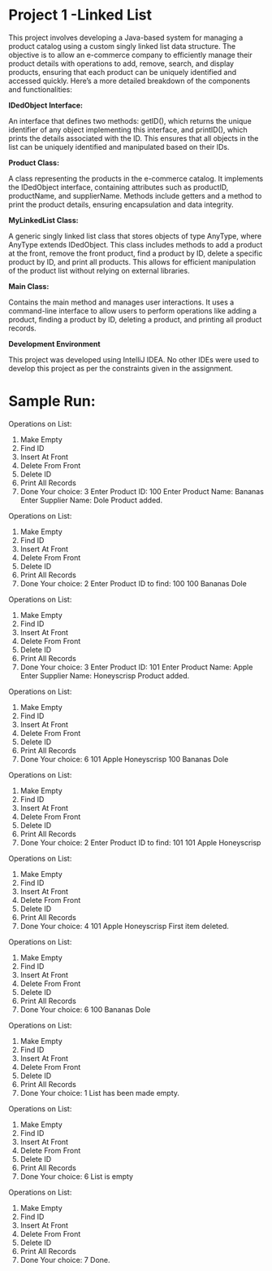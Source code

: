 # Project 1 -Linked List

This project involves developing a Java-based system for managing a product catalog using a custom singly linked list data structure. The objective is to allow an e-commerce company to efficiently manage their product details with operations to add, remove, search, and display products, ensuring that each product can be uniquely identified and accessed quickly. Here’s a more detailed breakdown of the components and functionalities:


**IDedObject Interface:**

An interface that defines two methods: getID(), which returns the unique identifier of any object implementing this interface, and printID(), which 
prints the details associated with the ID. This ensures that all objects in the list can be uniquely identified and manipulated based on their IDs.

**Product Class:**

A class representing the products in the e-commerce catalog. It implements the IDedObject interface, containing attributes such as productID, productName, and supplierName. Methods include getters and a method to print the product details, ensuring encapsulation and data integrity.

**MyLinkedList Class:**

A generic singly linked list class that stores objects of type AnyType, where AnyType extends IDedObject. This class includes methods to add a product at the front, remove the front product, find a product by ID, delete a specific product by ID, and print all products. This allows for efficient manipulation of the product list without relying on external libraries.

**Main Class:**

Contains the main method and manages user interactions. It uses a command-line interface to allow users to perform operations like adding a product, finding a product by ID, deleting a product, and printing all product records.

**Development Environment**


This project was developed using IntelliJ IDEA. No other IDEs were used to develop this project as per the constraints given in the assignment.

# Sample Run:

Operations on List:
1. Make Empty
2. Find ID
3. Insert At Front
4. Delete From Front
5. Delete ID
6. Print All Records
7. Done
Your choice: 3
Enter Product ID: 100
Enter Product Name: Bananas
Enter Supplier Name: Dole
Product added.

Operations on List:
1. Make Empty
2. Find ID
3. Insert At Front
4. Delete From Front
5. Delete ID
6. Print All Records
7. Done
Your choice: 2
Enter Product ID to find: 100
100
Bananas
Dole

Operations on List:
1. Make Empty
2. Find ID
3. Insert At Front
4. Delete From Front
5. Delete ID
6. Print All Records
7. Done
Your choice: 3
Enter Product ID: 101
Enter Product Name: Apple
Enter Supplier Name: Honeyscrisp
Product added.

Operations on List:
1. Make Empty
2. Find ID
3. Insert At Front
4. Delete From Front
5. Delete ID
6. Print All Records
7. Done
Your choice: 6
101
Apple
Honeyscrisp
100
Bananas
Dole

Operations on List:
1. Make Empty
2. Find ID
3. Insert At Front
4. Delete From Front
5. Delete ID
6. Print All Records
7. Done
Your choice: 2
Enter Product ID to find: 101
101
Apple
Honeyscrisp

Operations on List:
1. Make Empty
2. Find ID
3. Insert At Front
4. Delete From Front
5. Delete ID
6. Print All Records
7. Done
Your choice: 4
101
Apple
Honeyscrisp
First item deleted.

Operations on List:
1. Make Empty
2. Find ID
3. Insert At Front
4. Delete From Front
5. Delete ID
6. Print All Records
7. Done
Your choice: 6
100
Bananas
Dole

Operations on List:
1. Make Empty
2. Find ID
3. Insert At Front
4. Delete From Front
5. Delete ID
6. Print All Records
7. Done
Your choice: 1
List has been made empty.

Operations on List:
1. Make Empty
2. Find ID
3. Insert At Front
4. Delete From Front
5. Delete ID
6. Print All Records
7. Done
Your choice: 6
List is empty

Operations on List:
1. Make Empty
2. Find ID
3. Insert At Front
4. Delete From Front
5. Delete ID
6. Print All Records
7. Done
Your choice: 7
Done.


